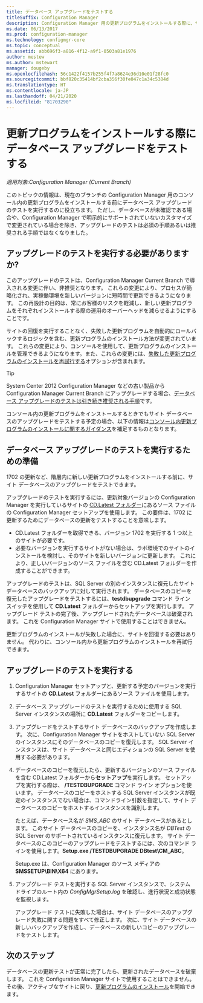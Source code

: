 ```yaml
---
title: データベース アップグレードをテストする
titleSuffix: Configuration Manager
description: Configuration Manager 用の更新プログラムをインストールする際に、サイト データベースのアップグレードをテストします。
ms.date: 06/13/2017
ms.prod: configuration-manager
ms.technology: configmgr-core
ms.topic: conceptual
ms.assetid: abb696f3-a816-4f12-a9f1-0503a81e1976
author: mestew
ms.author: mstewart
manager: dougeby
ms.openlocfilehash: 56c1422f4157b255f4f7a8624e36d10e01f28fc0
ms.sourcegitcommit: bbf820c35414bf2cba356f30fe047c1a34c5384d
ms.translationtype: HT
ms.contentlocale: ja-JP
ms.lasthandoff: 04/21/2020
ms.locfileid: "81703290"
---
```

# <a name="test-the-database-upgrade-when-installing-an-update"></a>更新プログラムをインストールする際にデータベース アップグレードをテストする

*適用対象:Configuration Manager (Current Branch)*

このトピックの情報は、現在のブランチの Configuration Manager 用のコンソール内の更新プログラムをインストールする前にデータベース アップグレードのテストを実行するのに役立ちます。 ただし、データベースが未確認である場合や、Configuration Manager で明示的にサポートされていないカスタマイズで変更されている場合を除き、アップグレードのテストは必須の手順あるいは推奨される手順ではなくなりました。

## <a name="do-i-need-to-run-a-test-upgrade"></a>アップグレードのテストを実行する必要がありますか?
このアップグレードのテストは、Configuration Manager Current Branch で導入される変更に伴い、非推奨となります。 これらの変更により、プロセスが簡略化され、実稼働環境を新しいバージョンに短時間で更新できるようになります。 この再設計の目的は、常にお客様のリスクを軽減し、新しい更新プログラムをそれぞれインストールする際の運用のオーバーヘッドを減らせるようにすることです。

サイトの回復を実行することなく、失敗した更新プログラムを自動的にロールバックするロジックを含む、更新プログラムのインストール方法が変更されています。 これらの変更により、コンソールを使用して、更新プログラムのインストールを管理できるようになります。また、これらの変更には、[失敗した更新プログラムのインストールを再試行する](install-in-console-updates.md#bkmk_retry)オプションが含まれます。

> [!TIP]
> System Center 2012 Configuration Manager などの古い製品から Configuration Manager Current Branch にアップグレードする場合、[データベース アップグレードのテストは引き続き推奨される手順](../deploy/install/upgrade-to-configuration-manager.md#bkmk_test)です。

コンソール内の更新プログラムをインストールするときでもサイト データベースのアップグレードをテストする予定の場合、以下の情報は[コンソール内更新プログラムのインストールに関するガイダンス](install-in-console-updates.md#bkmk_install)を補足するものとなります。

## <a name="prepare-to-run-a-test-database-upgrade"></a>データベース アップグレードのテストを実行するための準備  
1702 の更新など、階層内に新しい更新プログラムをインストールする前に、サイト データベースのアップグレードをテストできます。

アップグレードのテストを実行するには、更新対象バージョンの Configuration Manager を実行しているサイトの [CD.Latest フォルダー](the-cd.latest-folder.md)にあるソース ファイルの Configuration Manager セットアップを使用します。 この要件は、1702 に更新するためにデータベースの更新をテストすることを意味します。
-   CD.Latest フォルダーを取得できる、バージョン 1702 を実行する 1 つ以上のサイトが必要です。
-   必要なバージョンを実行するサイトがない場合は、ラボ環境でのサイトのインストールを検討し、そのサイトを新しいバージョンに更新します。 これにより、正しいバージョンのソース ファイルを含む CD.Latest フォルダーを作成することができます。

アップグレードのテストは、SQL Server の別のインスタンスに復元したサイト データベースのバックアップに対して実行されます。  データベースのコピーを復元したアップグレードをテストするには、**testdbupgrade** コマンド ライン スイッチを使用して **CD.Latest** フォルダーからセットアップを実行します。 アップグレード テストの完了後、アップグレードされたデータベースは破棄されます。 これを Configuration Manager サイトで使用することはできません。

更新プログラムのインストールが失敗した場合に、サイトを回復する必要はありません。 代わりに、コンソール内から更新プログラムのインストールを再試行できます。

##  <a name="run-the-test-upgrade"></a>アップグレードのテストを実行する    
1. Configuration Manager セットアップと、更新する予定のバージョンを実行するサイトの **CD.Latest** フォルダーにあるソース ファイルを使用します。  

2. データベース アップグレードのテストを実行するために使用する SQL Server インスタンスの場所に **CD.Latest** フォルダーをコピーします。

3. アップグレードをテストするサイト データベースのバックアップを作成します。 次に、Configuration Manager サイトをホストしていない SQL Server のインスタンスにそのデータベースのコピーを復元します。 SQL Server インスタンスは、サイト データベースと同じエディションの SQL Server を使用する必要があります。  

4. データベースのコピーを復元したら、更新するバージョンのソース ファイルを含む CD.Latest フォルダーから**セットアップ**を実行します。 セットアップを実行する際は、 **/TESTDBUPGRADE** コマンド ライン オプションを使います。 データベースのコピーをホストする SQL Server インスタンスが既定のインスタンスでない場合は、コマンドライン引数を指定して、サイト データベースのコピーをホストするインスタンスを識別します。   

   たとえば、データベース名が *SMS_ABC* のサイト データベースがあるとします。 このサイト データベースのコピーを、インスタンス名が *DBTest* の SQL Server のサポートされているインスタンスに復元します。 サイト データベースのこのコピーのアップグレードをテストするには、次のコマンド ラインを使用します。**Setup.exe /TESTDBUPGRADE DBtest\CM_ABC**。  

   Setup.exe は、Configuration Manager のソース メディアの **SMSSETUP\BIN\X64** にあります。  

5. アップグレード テストを実行する SQL Server インスタンスで、システム ドライブのルート内の *ConfigMgrSetup.log* を確認し、進行状況と成功状態を監視します。  

    アップグレード テストに失敗した場合は、サイト データベースのアップグレード失敗に関する問題をすべて修正します。 次に、サイト データベースの新しいバックアップを作成し、データベースの新しいコピーのアップグレードをテストします。  



## <a name="next-steps"></a>次のステップ
データベースの更新テストが正常に完了したら、更新されたデータベースを破棄します。 これを Configuration Manager サイトで使用することはできません。 その後、アクティブなサイトに戻り、[更新プログラムのインストール](install-in-console-updates.md)を開始できます。
